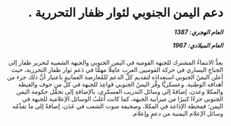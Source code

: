 <h1 dir="rtl">دعم اليمن الجنوبي لثوار ظفار التحررية .</h1>

<h5 dir="rtl">العام الهجري:  1387

العام الميلادي: 1967

</h5>

<p dir="rtl">يعدُّ الانتماءُ المشترك للجبهة القومية في اليمن الجنوبي والجبهة الشعبية لتحرير ظفار إلى الجناحِ اليساري في حركة القوميين العرب عامِلًا مهمًّا في دَعمِ ثوار ظفار التحررية، حيث أعلن اليمنُ الجنوبي استعدادَه لتقديم كلِّ الدعم للمُعارضة العمانية باعتبار أنَّ ذلك جزء من أهدافه الوطنية. وعسكريًّا وفَّر اليمنُ الجنوبي قواعِدَ للجبهة في كلٍّ من حوف والغيظة والمكلا وعدن، إضافةً إلى وسائل التدريب العسكري، بالإضافةِ إلى تحمُّل حكومة اليمن الجنوبي جزءًا كبيرًا من ميزانية الجبهة، كما كانت أغلبُ الوسائل الإعلامية للجبهة في اليمن؛ فمحطة الإذاعة في المكلا، وصحيفة صوت الشعب في عَدَن، إضافةً إلى ما تقدِّمُه وسائل الإعلام اليمنية من دعمٍ وإعلام.</p></br>

